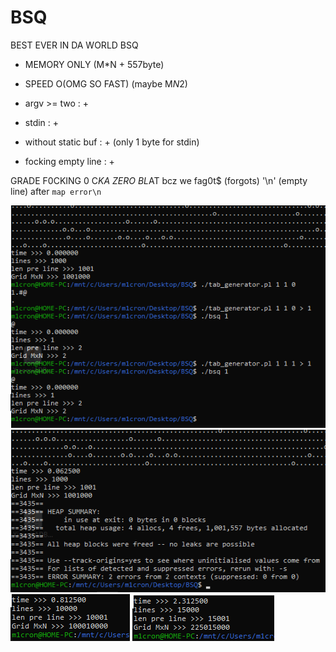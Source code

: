 # BSQ
BEST EVER IN DA WORLD BSQ

- MEMORY ONLY (M*N + 557byte)
- SPEED O(OMG SO FAST) (maybe M*N*2)

- argv >= two         : +
- stdin               : +
- without static buf  : + (only 1 byte for stdin)
- focking empty line  : +

GRADE F0CKING 0 C*KA ZERO BL*AT bcz we fag0t$ (forgots) '\n' (empty line) after `map error\n`

![Image alt](https://github.com/m1cron/BSQ/raw/master/screens/image.png)
![Image alt](https://github.com/m1cron/BSQ/raw/master/screens/valgrind_1k_memory.png)
![Image alt](https://github.com/m1cron/BSQ/raw/master/screens/10k.png)
![Image alt](https://github.com/m1cron/BSQ/raw/master/screens/15k.png)
